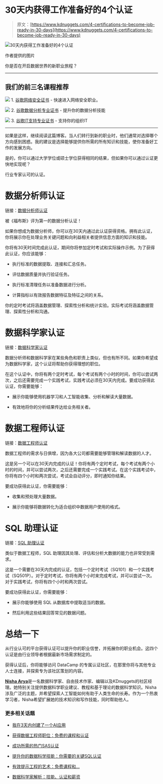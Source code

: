 # 30天内获得工作准备好的4个认证

> 原文：[https://www.kdnuggets.com/4-certifications-to-become-job-ready-in-30-days](https://www.kdnuggets.com/4-certifications-to-become-job-ready-in-30-days)

![30天内获得工作准备好的4个认证](../Images/28b8f18ccb438ac03d9523da3dec6756.png)

作者提供的图片

你是否在开启数据世界的新职业旅程？

* * *

## 我们的前三名课程推荐

![](../Images/0244c01ba9267c002ef39d4907e0b8fb.png) 1\. [谷歌网络安全证书](https://www.kdnuggets.com/google-cybersecurity) - 快速进入网络安全职业。

![](../Images/e225c49c3c91745821c8c0368bf04711.png) 2\. [谷歌数据分析专业证书](https://www.kdnuggets.com/google-data-analytics) - 提升你的数据分析技能

![](../Images/0244c01ba9267c002ef39d4907e0b8fb.png) 3\. [谷歌IT支持专业证书](https://www.kdnuggets.com/google-itsupport) - 支持你的组织IT

* * *

如果是这样，继续阅读这篇博客。当人们转行到新的职业时，他们通常对选择哪个方向感到困惑。我的建议是选择能够提供你所需的所有知识和技能，使你准备好工作的发展方向。

是的，你可以通过大学学位或硕士学位获得相同的结果，但如果你可以通过认证更快地实现呢？

行业专家认可的认证。

# 数据分析师认证

链接：[数据分析师认证](https://datacamp.pxf.io/Xxan2g)

被《福布斯》评为第一的数据分析认证！

如果你想成为数据分析师，你可以在30天内通过此认证获得资格。拥有此认证，你将展示你在处理业务关键问题和向利益相关者提供信息方面的知识和技能。

你将有30天时间完成此认证，期间你将参加定时考试和实际操作示例。为了获得此认证，你应该能够：

+   执行标准的数据提取、连接和汇总任务。

+   评估数据质量并执行验证任务。

+   执行标准清理任务以准备数据进行分析。

+   计算指标以有效报告数据特征及特征之间的关系。

你的定时考试将涵盖数据管理、探索性分析和统计实验。实际考试将涵盖数据管理、探索性分析和沟通。

# 数据科学家认证

链接：[数据科学家认证](https://datacamp.pxf.io/yRAkxW)

数据分析师和数据科学家在某些角色和职责上类似，但也有所不同。如果你希望成为数据科学家，这个认证将帮助你获得理想的职位。

在这个认证中，你将有两个定时考试，每个考试有两个小时的时间，你可以尝试两次，之后还需要完成一个实践考试，实践考试必须在30天内完成。要成功获得此认证，你需要能够：

+   展示你能够使用机器学习和人工智能收集、分析和解读大量数据。

+   有效地将你的分析结果传达给业务相关者。

# 数据工程师认证

链接：[数据工程师认证](https://datacamp.pxf.io/JzX2Rq)

数据工程师的需求与日俱增，因为各大公司都需要能够管理和解读数据的人才。

这是另一个可以在30天内完成的认证！你将有两个定时考试，每个考试有两个小时的时间，并可以尝试两次，之后还需要完成一个实践考试。在这个实践考试中，你将有四个小时和两次尝试，考试会自动评分，即时通知你结果。

要成功获得此认证，你需要能够：

+   收集和预处理大量数据。

+   展示你能够将数据转化为适合组织中数据用户使用的格式。

# SQL 助理认证

链接：[SQL 助理认证](https://datacamp.pxf.io/AWejBR)

类似于数据工程师，SQL 助理因其处理、评估和分析大数据的能力也非常受到需求。

这是一个需要在30天内完成的认证，包括一个定时考试（SQ101）和一个实践考试（SQ501P）。对于定时考试，你将有两个小时来完成考试，并可以尝试一次。对于实践考试，你将有四个小时和两次尝试。

要成功获得此认证，你需要能够：

+   展示你能够使用 SQL 从数据库中提取适当的数据。

+   然后利用这些结果回答常见的数据问题。

# 总结一下

从行业认可的平台获得认证可以提升你的职业信誉，并拓展你的职业机会。这四个认证是由行业领导者根据最新市场需求制定的。

获得认证后，你将能够访问 DataCamp 的专属认证社区，在那里你将与其他专业人士连接，并探索专为该社区策划的内容。

[**Nisha Arya**](https://www.linkedin.com/in/nisha-arya-ahmed/)是一名数据科学家、自由技术作家、编辑以及KDnuggets的社区经理。她特别关注提供数据科学职业建议、教程和基于理论的数据科学知识。Nisha涉及广泛的主题，并希望探索人工智能如何有助于人类生命的长寿。作为一个热衷学习者，Nisha希望扩展她的技术知识和写作技能，同时帮助他人。

### 更多相关话题

+   [我在3天内创建了一个AI应用](https://www.kdnuggets.com/2023/08/created-ai-app-3-days.html)

+   [获得数据工程师职位：免费的课程和认证](https://www.kdnuggets.com/landing-a-data-engineer-role-free-courses-and-certifications)

+   [成功所需的热门SAS认证](https://www.kdnuggets.com/2023/10/sas-in-demand-sas-certifications-success)

+   [提升你的数据科学技能：你需要的关键SQL认证](https://www.kdnuggets.com/boost-your-data-science-skills-the-essential-sql-certifications-you-need)

+   [有效提示工程的艺术：免费课程和…](https://www.kdnuggets.com/the-art-of-effective-prompt-engineering-with-free-courses-and-certifications)

+   [数据科学家解析：技能、认证和薪资](https://www.kdnuggets.com/data-scientist-breakdown-skills-certifications-and-salary)
